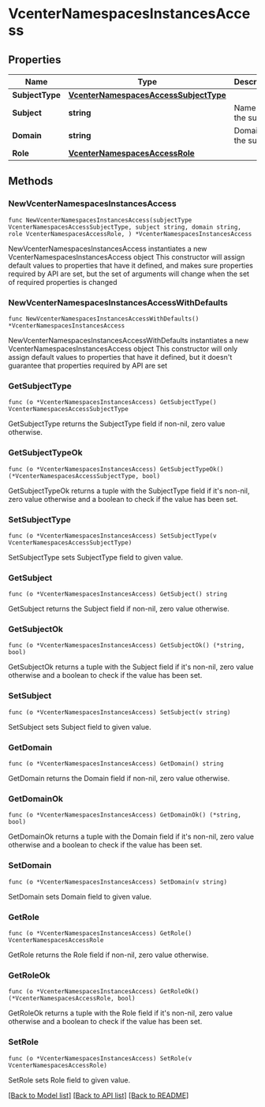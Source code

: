 # VcenterNamespacesInstancesAccess

## Properties

Name | Type | Description | Notes
------------ | ------------- | ------------- | -------------
**SubjectType** | [**VcenterNamespacesAccessSubjectType**](VcenterNamespacesAccessSubjectType.md) |  | 
**Subject** | **string** | Name of the subject. | 
**Domain** | **string** | Domain of the subject. | 
**Role** | [**VcenterNamespacesAccessRole**](VcenterNamespacesAccessRole.md) |  | 

## Methods

### NewVcenterNamespacesInstancesAccess

`func NewVcenterNamespacesInstancesAccess(subjectType VcenterNamespacesAccessSubjectType, subject string, domain string, role VcenterNamespacesAccessRole, ) *VcenterNamespacesInstancesAccess`

NewVcenterNamespacesInstancesAccess instantiates a new VcenterNamespacesInstancesAccess object
This constructor will assign default values to properties that have it defined,
and makes sure properties required by API are set, but the set of arguments
will change when the set of required properties is changed

### NewVcenterNamespacesInstancesAccessWithDefaults

`func NewVcenterNamespacesInstancesAccessWithDefaults() *VcenterNamespacesInstancesAccess`

NewVcenterNamespacesInstancesAccessWithDefaults instantiates a new VcenterNamespacesInstancesAccess object
This constructor will only assign default values to properties that have it defined,
but it doesn't guarantee that properties required by API are set

### GetSubjectType

`func (o *VcenterNamespacesInstancesAccess) GetSubjectType() VcenterNamespacesAccessSubjectType`

GetSubjectType returns the SubjectType field if non-nil, zero value otherwise.

### GetSubjectTypeOk

`func (o *VcenterNamespacesInstancesAccess) GetSubjectTypeOk() (*VcenterNamespacesAccessSubjectType, bool)`

GetSubjectTypeOk returns a tuple with the SubjectType field if it's non-nil, zero value otherwise
and a boolean to check if the value has been set.

### SetSubjectType

`func (o *VcenterNamespacesInstancesAccess) SetSubjectType(v VcenterNamespacesAccessSubjectType)`

SetSubjectType sets SubjectType field to given value.


### GetSubject

`func (o *VcenterNamespacesInstancesAccess) GetSubject() string`

GetSubject returns the Subject field if non-nil, zero value otherwise.

### GetSubjectOk

`func (o *VcenterNamespacesInstancesAccess) GetSubjectOk() (*string, bool)`

GetSubjectOk returns a tuple with the Subject field if it's non-nil, zero value otherwise
and a boolean to check if the value has been set.

### SetSubject

`func (o *VcenterNamespacesInstancesAccess) SetSubject(v string)`

SetSubject sets Subject field to given value.


### GetDomain

`func (o *VcenterNamespacesInstancesAccess) GetDomain() string`

GetDomain returns the Domain field if non-nil, zero value otherwise.

### GetDomainOk

`func (o *VcenterNamespacesInstancesAccess) GetDomainOk() (*string, bool)`

GetDomainOk returns a tuple with the Domain field if it's non-nil, zero value otherwise
and a boolean to check if the value has been set.

### SetDomain

`func (o *VcenterNamespacesInstancesAccess) SetDomain(v string)`

SetDomain sets Domain field to given value.


### GetRole

`func (o *VcenterNamespacesInstancesAccess) GetRole() VcenterNamespacesAccessRole`

GetRole returns the Role field if non-nil, zero value otherwise.

### GetRoleOk

`func (o *VcenterNamespacesInstancesAccess) GetRoleOk() (*VcenterNamespacesAccessRole, bool)`

GetRoleOk returns a tuple with the Role field if it's non-nil, zero value otherwise
and a boolean to check if the value has been set.

### SetRole

`func (o *VcenterNamespacesInstancesAccess) SetRole(v VcenterNamespacesAccessRole)`

SetRole sets Role field to given value.



[[Back to Model list]](../README.md#documentation-for-models) [[Back to API list]](../README.md#documentation-for-api-endpoints) [[Back to README]](../README.md)


